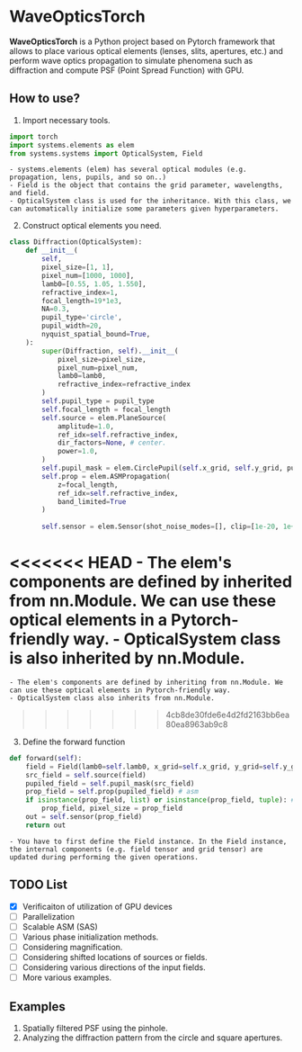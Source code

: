# WaveOpticsTorch


**WaveOpticsTorch** is a Python project based on Pytorch framework that allows to place various optical elements (lenses, slits, apertures, etc.) and perform wave optics propagation to simulate phenomena such as diffraction and compute PSF (Point Spread Function) with GPU.

## How to use?
1. Import necessary tools.  
```python
import torch
import systems.elements as elem
from systems.systems import OpticalSystem, Field
```  
    - systems.elements (elem) has several optical modules (e.g. propagation, lens, pupils, and so on..)
    - Field is the object that contains the grid parameter, wavelengths, and field.  
    - OpticalSystem class is used for the inheritance. With this class, we can automatically initialize some parameters given hyperparameters.  


2. Construct optical elements you need.  

```python
class Diffraction(OpticalSystem):
    def __init__(
        self,
        pixel_size=[1, 1],
        pixel_num=[1000, 1000],
        lamb0=[0.55, 1.05, 1.550],
        refractive_index=1,
        focal_length=19*1e3,
        NA=0.3,
        pupil_type='circle',
        pupil_width=20,
        nyquist_spatial_bound=True,
    ):
        super(Diffraction, self).__init__(
            pixel_size=pixel_size,
            pixel_num=pixel_num,
            lamb0=lamb0,
            refractive_index=refractive_index
        )
        self.pupil_type = pupil_type
        self.focal_length = focal_length
        self.source = elem.PlaneSource(
            amplitude=1.0,
            ref_idx=self.refractive_index,
            dir_factors=None, # center.
            power=1.0,
        )
        self.pupil_mask = elem.CirclePupil(self.x_grid, self.y_grid, pupil_width) if pupil_type=='circle' else elem.SquarePupil(self.x_grid, self.y_grid, pupil_width)
        self.prop = elem.ASMPropagation(
            z=focal_length,
            ref_idx=self.refractive_index,
            band_limited=True
        )
        
        self.sensor = elem.Sensor(shot_noise_modes=[], clip=[1e-20, 1e+9], channel_sum=False)    
```  
<<<<<<< HEAD
    - The elem's components are defined by inherited from nn.Module. We can use these optical elements in a Pytorch-friendly way.
    - OpticalSystem class is also inherited by nn.Module.  
=======
    - The elem's components are defined by inheriting from nn.Module. We can use these optical elements in Pytorch-friendly way.
    - OpticalSystem class also inherits from nn.Module.  
>>>>>>> 4cb8de30fde6e4d2fd2163bb6ea80ea8963ab9c8


3. Define the forward function
```python
def forward(self):
    field = Field(lamb0=self.lamb0, x_grid=self.x_grid, y_grid=self.y_grid, fx_grid=self.fx_grid, fy_grid=self.fy_grid)
    src_field = self.source(field)
    pupiled_field = self.pupil_mask(src_field)  
    prop_field = self.prop(pupiled_field) # asm
    if isinstance(prop_field, list) or isinstance(prop_field, tuple): # SASPropagation.
        prop_field, pixel_size = prop_field
    out = self.sensor(prop_field)
    return out
```  

    - You have to first define the Field instance. In the Field instance, the internal components (e.g. field tensor and grid tensor) are updated during performing the given operations.  



## TODO List

- [X] Verificaiton of utilization of GPU devices
- [ ] Parallelization  
- [ ] Scalable ASM (SAS)  
- [ ] Various phase initialization methods.  
- [ ] Considering magnification.  
- [ ] Considering shifted locations of sources or fields.  
- [ ] Considering various directions of the input fields.  
- [ ] More various examples.  

## Examples
1. Spatially filtered PSF using the pinhole.
2. Analyzing the diffraction pattern from the circle and square apertures.
